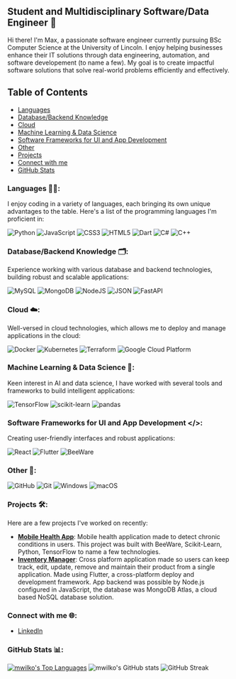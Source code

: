 ## Student and Multidisciplinary Software/Data Engineer 👋

Hi there! I'm Max, a passionate software engineer currently pursuing BSc Computer Science at the University of Lincoln. I enjoy helping businesses enhance their IT solutions through data engineering, automation, and software developement (to name a few). My goal is to create impactful software solutions that solve real-world problems efficiently and effectively.

## Table of Contents
- [Languages](#languages)
- [Database/Backend Knowledge](#databasebackend-knowledge)
- [Cloud](#cloud)
- [Machine Learning & Data Science](#machine-learning--data-science)
- [Software Frameworks for UI and App Development](#software-frameworks-for-ui-and-app-development)
- [Other](#other)
- [Projects](#projects)
- [Connect with me](#connect-with-me)
- [GitHub Stats](#github-stats)

### Languages 👨‍💻:
I enjoy coding in a variety of languages, each bringing its own unique advantages to the table. Here's a list of the programming languages I'm proficient in:

![Python](https://img.shields.io/badge/Python-3776AB?style=for-the-badge&logo=python&logoColor=white) ![JavaScript](https://img.shields.io/badge/JavaScript-F7DF1E?style=for-the-badge&logo=javascript&logoColor=black) ![CSS3](https://img.shields.io/badge/CSS3-1572B6?style=for-the-badge&logo=css3&logoColor=white) ![HTML5](https://img.shields.io/badge/HTML5-E34F26?style=for-the-badge&logo=html5&logoColor=white) ![Dart](https://img.shields.io/badge/Dart-2192b5?style=for-the-badge&logo=dart&logoColor=white) ![C#](https://img.shields.io/badge/CSharp-00599C?style=for-the-badge&logo=csharp&logoColor=white) ![C++](https://img.shields.io/badge/C++-00599C?style=for-the-badge&logo=cplusplus&logoColor=white)

### Database/Backend Knowledge 🗂️:
Experience working with various database and backend technologies, building robust and scalable applications:

![MySQL](https://img.shields.io/badge/mysql-00598E?style=for-the-badge&logo=mysql&logoColor=white) ![MongoDB](https://img.shields.io/badge/Mongodb-47A248?style=for-the-badge&logo=mongodb&logoColor=white) ![NodeJS](https://img.shields.io/badge/node.js-339933?style=for-the-badge&logo=node.js&logoColor=white) ![JSON](https://img.shields.io/badge/json-f08529?style=for-the-badge&logo=json&logoColor=white) ![FastAPI](https://img.shields.io/badge/fastapi-0175C2?style=for-the-badge&logo=fastapi&logoColor=white)

### Cloud ☁️:
Well-versed in cloud technologies, which allows me to deploy and manage applications in the cloud:

![Docker](https://img.shields.io/badge/Docker-2496ED?style=for-the-badge&logo=docker&logoColor=white) ![Kubernetes](https://img.shields.io/badge/Kubernetes-326CE5?style=for-the-badge&logo=kubernetes&logoColor=white) ![Terraform](https://img.shields.io/badge/Terraform-623CE4?style=for-the-badge&logo=terraform&logoColor=white) ![Google Cloud Platform](https://img.shields.io/badge/Google_Cloud-4285F4?style=for-the-badge&logo=google-cloud&logoColor=white)

### Machine Learning & Data Science 🧠:
Keen interest in AI and data science, I have worked with several tools and frameworks to build intelligent applications:

![TensorFlow](https://img.shields.io/badge/TensorFlow-FF6F00?style=for-the-badge&logo=tensorflow&logoColor=white) ![scikit-learn](https://img.shields.io/badge/scikit_learn-F7931E?style=for-the-badge&logo=scikit-learn&logoColor=white) ![pandas](https://img.shields.io/badge/pandas-150458?style=for-the-badge&logo=pandas&logoColor=white)

### Software Frameworks for UI and App Development </>:
Creating user-friendly interfaces and robust applications:

![React](https://img.shields.io/badge/react-29bef0?style=for-the-badge&logo=react&logoColor=white) ![Flutter](https://img.shields.io/badge/flutter-2192b5?style=for-the-badge&logo=flutter&logoColor=white) ![BeeWare](https://img.shields.io/badge/🐝_beeware-F09436?style=for-the-badge&logo=beeware&logoColor=white)

### Other 💬:
![GitHub](https://img.shields.io/badge/GitHub-181717?style=for-the-badge&logo=github&logoColor=white) ![Git](https://img.shields.io/badge/Git-F05032?style=for-the-badge&logo=git&logoColor=white) ![Windows](https://img.shields.io/badge/Windows-0078D6?style=for-the-badge&logo=windows&logoColor=white) ![macOS](https://img.shields.io/badge/macOS-000000?style=for-the-badge&logo=apple&logoColor=white)

### Projects 🛠️:
Here are a few projects I've worked on recently:

- **[Mobile Health App](https://github.com/mwilko/Mobile_Health_App)**: Mobile health application made to detect chronic conditions in users. This project was built with BeeWare, Scikit-Learn, Python, TensorFlow to name a few technologies.
- **[Inventory Manager](https://github.com/mwilko/Inventory-Manager)**: Cross platform application made so users can keep track, edit, update, remove and maintain their product from a single application. Made using Flutter, a cross-platform deploy and development framework. App backend was possible by Node.js configured in JavaScript, the database was MongoDB Atlas, a cloud based NoSQL database solution.

### Connect with me 🌐:
- [LinkedIn](https://www.linkedin.com/in/max-wilkinson-63716a216/)

### GitHub Stats 📊:
<a href="https://github.com/mwilko"><img alt="mwilko's Top Languages" src="https://github-readme-stats.vercel.app/api/top-langs/?username=mwilko&langs_count=8&count_private=true&layout=compact&theme=tokyonight&hide_border=true&bg_color=0D1117" /></a>
![mwilko's GitHub stats](https://github-readme-stats.vercel.app/api?username=mwilko&show_icons=true&theme=tokyonight)
![GitHub Streak](https://github-readme-streak-stats.herokuapp.com/?user=mwilko&theme=tokyonight)
